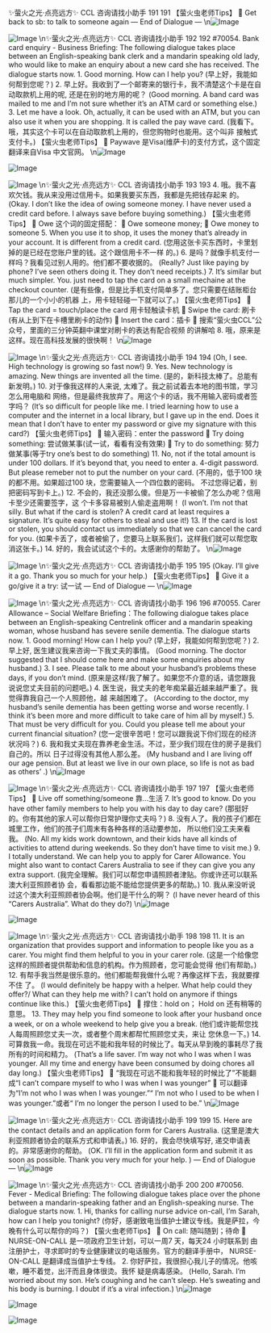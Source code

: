 ✨萤火之光·点亮远方✨
CCL 咨询请找小助手
191
191
【萤火虫老师Tips】

Get back to sb: to talk to someone again
— End of Dialogue —
\n![Image](images/page191_image1.jpeg)

![Image](images/page191_image2.jpeg)
\n✨萤火之光·点亮远方✨
CCL 咨询请找小助手
192
192
#70054. Bank card enquiry - Business
Briefing: The following dialogue takes place between an English-speaking bank clerk
and a mandarin speaking old lady, who would like to make an enquiry about a new card
she has received. The dialogue starts now.
1.
Good morning. How can I help you?
(早上好，我能如何帮到您呢？)
2.
早上好。我收到了一个邮寄来的银行卡，我不清楚这个卡是在自动取款机上用的呢,
还是在别的地方用的呢？
(Good morning. A band card was mailed to me and I’m not sure whether it’s an ATM
card or something else.)
3.
Let me have a look. Oh, actually, it can be used with an ATM, but you can also use it
when you are shopping. It is called the pay wave card.
(我看下。哦，其实这个卡可以在自动取款机上用的，但您购物时也能用。这个叫非
接触式支付卡。)
【萤火虫老师Tips】

Paywave 是Visa(维萨卡)的支付方式，这个固定翻译来自Visa 中文官网。
\n![Image](images/page192_image1.jpeg)

![Image](images/page192_image2.jpeg)

![Image](images/page192_image3.jpeg)
\n✨萤火之光·点亮远方✨
CCL 咨询请找小助手
193
193
4.
哦。我不喜欢欠钱。我从来没用过信用卡。如果我要买东西，我都是先把钱存起来
的。
(Okay. I don’t like the idea of owing someone money. I have never used a credit card
before. I always save before buying something.)
【萤火虫老师Tips】

Owe 这个词的固定搭配：

Owe someone money;

Owe money to someone
5.
When you use it to shop, it uses the money that’s already in your account. It is
different from a credit card.
(您用这张卡买东西时，卡里划掉的是已经在您账户里的钱。这个跟信用卡不一样
的。)
6.
是吗？就像手机支付一样吗？我看见过别人用的。他们都不要收据的。
(Really? Just like paying by phone? I’ve seen others doing it. They don’t need receipts.)
7.
It’s similar but much simpler. You. just need to tap the card on a small mechaine at
the checkout counter.
(是有些像，但是比手机支付简单多了。您只需要在结账柜台那儿的一个小小的机器
上，用卡轻轻碰一下就可以了。)
【萤火虫老师Tips】

Tap the card = touch/place the card 用卡轻触读卡机

Swipe the card: 刷卡(有从上到下在卡槽里刷卡的动作)

Insert the card：插卡

搜索“萤火虫CCL”公众号，里面的三分钟英翻中课堂对刷卡的表达有配合视频
的讲解哈
8.
哦，原来是这样。现在高科技发展的很快啊！
\n![Image](images/page193_image1.jpeg)

![Image](images/page193_image2.jpeg)
\n✨萤火之光·点亮远方✨
CCL 咨询请找小助手
194
194
(Oh, I see. High technology is growing so fast now!)
9.
Yes. New technology is amazing. New things are invented all the time.
(是的，新科技太棒了。总能有新发明。)
10. 对于像我这样的人来说, 太难了。我之前试着去本地的图书馆，学习怎么用电脑和
网络，但是最终我放弃了。用这个卡的话，我不用输入密码或者签字吗？
(It’s so difficult for people like me. I tried learning how to use a computer and the
internet in a local library, but I gave up in the end. Does it mean that I don’t have to enter
my password or give my signature with this card?)
【萤火虫老师Tips】

输入密码：enter the password

Try doing something: 尝试做某事(试一试，看看有没有效果)

Try to do something: 努力做某事(等于try one’s best to do something)
11. No, not if the total amount is under 100 dollars. If it’s beyond that, you need to enter
a. 4-digit password. But please remeber not to put the number on your card.
(不用的，低于100 块的都不用。如果超过100 块，您需要输入一个四位数的密码。
不过您得记着，别把密码写到卡上。)
12. 不会的，我还没那么傻。但是万一卡被偷了怎么办呢？信用卡至少还需要签字，这
个卡多容易被别人偷走盗用啊！
(I won’t. I’m not that silly. But what if the card is stolen? A credit card at least requires a
signature. It’s quite easy for others to steal and use it!)
13. If the card is lost or stolen, you should contact us immediately so that we can cancel
the card for you.
(如果卡丢了，或者被偷了，您要马上联系我们，这样我们就可以帮您取消这张卡。)
14. 好的，我会试试这个卡的。太感谢你的帮助了。
\n![Image](images/page194_image1.jpeg)

![Image](images/page194_image2.jpeg)
\n✨萤火之光·点亮远方✨
CCL 咨询请找小助手
195
195
(Okay. I’ll give it a go. Thank you so much for your help.)
【萤火虫老师Tips】

Give it a go/give it a try: 试一试
— End of Dialogue —
\n![Image](images/page195_image1.jpeg)

![Image](images/page195_image2.jpeg)
\n✨萤火之光·点亮远方✨
CCL 咨询请找小助手
196
196
#70055. Carer Allowance – Social Welfare
Briefing：The following dialogue takes place between an English-speaking Centrelink
officer and a mandarin speaking woman, whose husband has severe senile dementia.
The dialogue starts now.
1.
Good morning! How can I help you?
(早上好，我能如何帮到您呢？)
2.
早上好, 医生建议我来咨询一下我丈夫的事情。
(Good morning. The doctor suggested that I should come here and make some enquiries
about my husband.)
3.
I see. Please talk to me about your husband’s problems these days, if you don’t
mind.
(原来是这样/我了解了。如果您不介意的话，请您跟我说说您丈夫目前的问题吧。)
4.
医生说，我丈夫的老年痴呆最近越来越严重了。我觉得靠我自己一个人照顾他，越
来越困难了。
(According to the doctor, my husband’s senile dementia has been getting worse and
worse recently. I think it’s been more and more difficult to take care of him all by
myself.)
5.
That must be very difficult for you. Could you please tell me about your current
financial situation?
(您一定很辛苦吧！您可以跟我说下你们现在的经济状况吗？)
6.
我和我丈夫现在靠养老金生活。不过，至少我们现在住的房子是我们自己的。所以
日子过得没有其他人那么差。
(My husband and I are living off our age pension. But at least we live in our own place,
so life is not as bad as others’ .)
\n![Image](images/page196_image1.jpeg)

![Image](images/page196_image2.jpeg)
\n✨萤火之光·点亮远方✨
CCL 咨询请找小助手
197
197
【萤火虫老师Tips】

Live off something/someone 靠…生活
7.
It’s good to know. Do you have other family members to help you with his day to
day care?
(那挺好的。你有其他的家人可以帮你日常护理你丈夫吗？)
8.
没有人了。我的孩子们都在城里工作，他们的孩子们周末有各种各样的活动要参加，
所以他们没工夫来看我。
(No. All my kids work downtown, and their kids have all kinds of activities to attend
during weekends. So they don’t have time to visit me.)
9.
I totally understand. We can help you to apply for Carer Allowance. You might also
want to contact Carers Australia to see if they can give you any extra support.
(我完全理解。我们可以帮您申请照顾者津贴。你或许还可以联系澳大利亚照顾者协
会，看看那边能不能给您提供更多的帮助。)
10. 我从来没听说过这个澳大利亚照顾者协会啊。他们是干什么的啊？
(I have never heard of this “Carers Australia”. What do they do?)
\n![Image](images/page197_image1.jpeg)

![Image](images/page197_image2.jpeg)

![Image](images/page197_image3.jpeg)
\n✨萤火之光·点亮远方✨
CCL 咨询请找小助手
198
198
11. It is an organization that provides support and information to people like you as a
carer. You might find them helpful to you in your carer role.
(这是一个给像您这样的照顾者提供帮助和信息的机构。作为照顾者，您可能会觉得
他们有帮助。)
12. 有帮手我当然是很乐意的。他们都能帮我做什么呢？再像这样下去，我就要撑不住
了。
(I would definitely be happy with a helper. What help could they offer?/ What can they
help me with? I can’t hold on anymore if things continue like this.)
【萤火虫老师Tips】

撑住：hold on；
Hold on 还有稍等的意思。
13. They may help you find someone to look after your husband once a week, or on a
whole weekend to help give you a break.
(他们或许能帮您找人每周照顾您丈夫一次，或者整个周末都帮忙照顾您丈夫，来让
您休息一下。)
14. 可算救我一命。我现在可远不能和我年轻的时候比了。每天从早到晚的事耗尽了我
所有的时间和精力。
(That’s a life saver. I’m way not who I was when I was younger. All my time and energy
have been consumed by doing chores all day long.)
【萤火虫老师Tips】

“我现在可远不能和我年轻的时候比了”不能翻成“I can’t compare myself to who I
was when I was younger”

可以翻译为“I’m not who I was when I was younger.”“ I’m not who I used to be
when I was younger.”或者“ I’m no longer the person I used to be.”
\n![Image](images/page198_image1.jpeg)

![Image](images/page198_image2.jpeg)
\n✨萤火之光·点亮远方✨
CCL 咨询请找小助手
199
199
15. Here are the contact details and an application form for Carers Australia.
(这里是澳大利亚照顾者协会的联系方式和申请表。)
16. 好的，我会尽快填写好, 递交申请表的。非常感谢你的帮助。
(OK. I’ll fill in the application form and submit it as soon as possible. Thank you very
much for your help. )
— End of Dialogue —
\n![Image](images/page199_image1.jpeg)

![Image](images/page199_image2.jpeg)
\n✨萤火之光·点亮远方✨
CCL 咨询请找小助手
200
200
#70056. Fever - Medical
Briefing:
The
following
dialogue
takes
place
over
the
phone
between
a
mandarin-speaking father and an English-speaking nurse. The dialogue starts now.
1.
Hi, thanks for calling nurse advice on-call, I’m Sarah, how can I help you tonight?
(你好，感谢致电当值护士建议专线。我是萨拉，今晚有什么可以帮你的吗？)
【萤火虫老师Tips】

On call: 随叫随到；待命

NURSE-ON-CALL 是一项政府卫生计划，可以一周7 天，每天24 小时联系到
由注册护士，寻求即时的专业健康建议的电话服务。官方的翻译手册中，
NURSE-ON-CALL 是翻译成当值护士专线。
2.
你好萨拉，我很担心我儿子的情况。他咳嗽，睡不着觉，出汗而且身体很烫。我怀
疑是病毒感染。
(Hello, Sarah. I’m worried about my son. He’s coughing and he can’t sleep. He’s
sweating and his body is burning. I doubt if it’s a viral infection.)
\n![Image](images/page200_image1.jpeg)

![Image](images/page200_image2.jpeg)

![Image](images/page200_image3.jpeg)